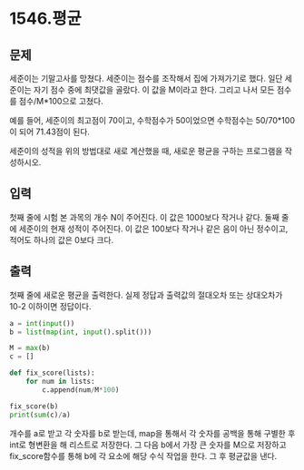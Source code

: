 # 1546.평균

## 문제

세준이는 기말고사를 망쳤다. 세준이는 점수를 조작해서 집에 가져가기로 했다. 일단 세준이는 자기 점수 중에 최댓값을 골랐다. 이 값을 M이라고 한다. 그리고 나서 모든 점수를 점수/M*100으로 고쳤다.

예를 들어, 세준이의 최고점이 70이고, 수학점수가 50이었으면 수학점수는 50/70*100이 되어 71.43점이 된다.

세준이의 성적을 위의 방법대로 새로 계산했을 때, 새로운 평균을 구하는 프로그램을 작성하시오.

## 입력

첫째 줄에 시험 본 과목의 개수 N이 주어진다. 이 값은 1000보다 작거나 같다. 둘째 줄에 세준이의 현재 성적이 주어진다. 이 값은 100보다 작거나 같은 음이 아닌 정수이고, 적어도 하나의 값은 0보다 크다.

## 출력

첫째 줄에 새로운 평균을 출력한다. 실제 정답과 출력값의 절대오차 또는 상대오차가 10-2 이하이면 정답이다.

```python
a = int(input())
b = list(map(int, input().split()))

M = max(b)
c = []

def fix_score(lists):
    for num in lists:
        c.append(num/M*100)

fix_score(b)
print(sum(c)/a)
```

개수를 a로 받고 각 숫자를 b로 받는데, map을 통해서 각 숫자를 공백을 통해 구별한 후 int로 형변환을 해 리스트로 저장한다. 그 다음 b에서 가장 큰 숫자를 M으로 저장하고 fix_score함수를 통해 b에 각 요소에 해당 수식 작업을 한다. 그 후 평균값을 낸다.